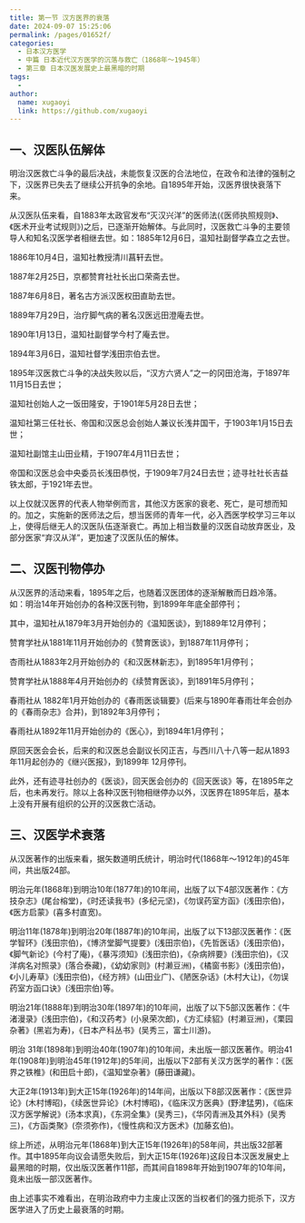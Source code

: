 ```yaml
---
title: 第一节 汉方医界的衰落
date: 2024-09-07 15:25:06
permalink: /pages/01652f/
categories:
  - 日本汉方医学
  - 中篇 日本近代汉方医学的沉落与救亡（1868年～1945年）
  - 第三章 日本汉医发展史上最黑暗的时期
tags:
  - 
author: 
  name: xugaoyi
  link: https://github.com/xugaoyi
---
```

## 一、汉医队伍解体

明治汉医救亡斗争的最后决战，未能恢复汉医的合法地位，在政令和法律的强制之下，汉医界已失去了继续公开抗争的余地。自1895年开始，汉医界很快衰落下来。

从汉医队伍来看，自1883年太政官发布“灭汉兴洋”的医师法(《医师执照规则》、《医术开业考试规则》)之后，已逐渐开始解体。与此同时，汉医救亡斗争的主要领导人和知名汉医学者相继去世。如：1885年12月6日，温知社副督学森立之去世。

1886年10月4日，温知社教授清川菖轩去世。

1887年2月25日，京都赞育社社长出口荣斋去世。

1887年6月8日，著名古方派汉医权田直助去世。

1889年7月29日，治疗脚气病的著名汉医远田澄庵去世。

1890年1月13日，温知社副督学今村了庵去世。

1894年3月6日，温知社督学浅田宗伯去世。

1895年汉医救亡斗争的决战失败以后，“汉方六贤人”之一的冈田沧海，于1897年11月15日去世；

温知社创始人之一饭田隆安，于1901年5月28日去世；

温知社第三任社长、帝国和汉医总会创始人兼议长浅井国干，于1903年1月15日去世；

温知社副馆主山田业精，于1907年4月11日去世；

帝国和汉医总会中央委员长浅田恭悦，于1909年7月24日去世；迹寻社社长吉益铁太郎，于1921年去世。

以上仅就汉医界的代表人物举例而言，其他汉方医家的衰老、死亡，是可想而知的。加之，实施新的医师法之后，想当医师的青年一代，必入西医学校学习三年以上，使得后继无人的汉医队伍逐渐衰亡。再加上相当数量的汉医自动放弃医业，及部分医家“弃汉从洋”，更加速了汉医队伍的解体。

## 二、汉医刊物停办

从汉医界的活动来看，1895年之后，也随着汉医团体的逐渐解散而日趋冷落。如：明治14年开始创办的各种汉医刊物，到1899年年底全部停刊；

其中，温知社从1879年3月开始创办的《温知医谈》，到1889年12月停刊；

赞育学社从1881年11月开始创办的《赞育医谈》，到1887年11月停刊；

杏雨社从1883年2月开始创办的《和汉医林新志》，到1895年1月停刊；

赞育学社从1888年4月开始创办的《续赞育医谈》，到1891年5月停刊；

春雨社从 1882年1月开始创办的《春雨医谈辑要》(后来与1890年春雨壮年会创办的《春雨杂志》合并)，到1892年3月停刊；

春雨社从1892年11月开始创办的《医心》，到1894年1月停刊；

原回天医会会长，后来的和汉医总会副议长冈正吉，与西川八十八等一起从1893年11月起创办的《继兴医报》，到1899年 12月停刊。

此外，还有迹寻社创办的《医谈》，回天医会创办的《回天医谈》等，在1895年之后，也未再发行。除以上各种汉医刊物相继停办以外，汉医界在1895年后，基本上没有开展有组织的公开的汉医救亡活动。

## 三、汉医学术衰落

从汉医著作的出版来看，据矢数道明氏统计，明治时代(1868年～1912年)的45年间，共出版24部。

明治元年(1868年)到明治10年(1877年)的10年间，出版了以下4部汉医著作：《方技杂志》(尾台榕堂)，《时还读我书》(多纪元坚)，《勿误药室方函》(浅田宗伯)，《医方启蒙》(喜多村直宽)。

明治11年(1878年)到明治20年(1887年)的10年间，出版了以下13部汉医著作：《医学智环》(浅田宗伯)，《博济堂脚气提要》(浅田宗伯)，《先哲医话》(浅田宗伯)，《脚气新论》(今村了庵)，《暴泻须知》(浅田宗伯)，《杂病辨要》(浅田宗伯)，《汉洋病名对照录》(落合泰藏)，《幼幼家则》(村濑豆洲)，《橘窗书影》(浅田宗伯)，《小儿寿草》(浅田宗伯)，《经方辨》(山田业广)、《陋医杂话》(木村大让)，《勿误药室方函口诀》(浅田宗伯)等。

明治21年(1888年)到明治30年(1897年)的10年间，出版了以下5部汉医著作：《牛渚漫录》(浅田宗伯)，《和汉药考》(小泉荣次郎)，《方汇续貂》(村濑豆洲)，《栗园杂著》(黑岩为寿)，《日本产科丛书》(吴秀三，富士川游)。

明治 31年(1898年)到明治40年(1907年)的10年间，未出版一部汉医著作。明治41年(1908年)到明治45年(1912年)的5年间，出版以下2部有关汉方医学的著作：《医界之铁椎》(和田启十郎)，《温知堂杂著》(藤田谦藏)。

大正2年(1913年)到大正15年(1926年)的14年间，出版以下8部汉医著作：《医世异论》(木村博昭)，《续医世异论》(木村博昭)，《临床汉方医典》(野津猛男)，《临床汉方医学解说》(汤本求真)，《东洞全集》(吴秀三)，《华冈青洲及其外科》(吴秀三)，《方函类聚》(奈须弥作)，《慢性病和汉方医术》(加藤玄伯)。

综上所述，从明治元年(1868年)到大正15年(1926年)的58年间，共出版32部著作。其中1895年向议会请愿失败后，到大正15年(1926年)这段日本汉医发展史上最黑暗的时期，仅出版汉医著作11部，而其间自1898年开始到1907年的10年间，竟未出版一部汉医著作。

由上述事实不难看出，在明治政府中力主废止汉医的当权者们的强力扼杀下，汉方医学进入了历史上最衰落的时期。

 